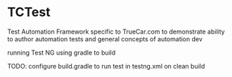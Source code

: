 TCTest
======
Test Automation Framework specific to TrueCar.com to demonstrate ability to author automation tests and general 
concepts of automation dev

running Test NG using gradle to build 

TODO: configure build.gradle to run test in testng.xml on clean build 
